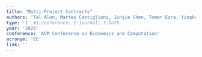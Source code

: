 ```yaml
---
title: "Multi-Project Contracts"
authors: 'Tal Alon, Matteo Castiglioni, Junjie Chen, Tomer Ezra, Yingkai Li, Inbal Talgam-Cohen.'
type: '1' #1:conference; 2:journal; 3:both
year: '2025'
conference: 'ACM Conference on Economics and Computation'
acronym: 'EC'
link: ''
---
```

